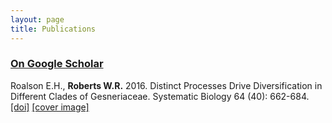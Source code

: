 ```yaml
---
layout: page
title: Publications
---
```


### [On Google Scholar](https://scholar.google.com/citations?user=FRciU2oAAAAJ&hl=en)

Roalson E.H., **Roberts W.R.** 2016. Distinct Processes Drive Diversification in Different Clades of Gesneriaceae. Systematic Biology 64 (40): 662-684. [[doi]](http://sysbio.oxfordjournals.org/content/early/2016/02/14/sysbio.syw012.abstract) [[cover image]](http://sysbio.oxfordjournals.org/content/65/4.cover-expansion)
